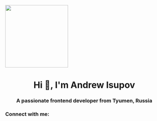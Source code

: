 <img src="https://c.tenor.com/FrgtgaWOjIEAAAAC/mexinyan-taco.gif" height="200" align="center"/></h1>
<h1 align="center">Hi 👋, I'm Andrew Isupov</h1><div>
<h3 align="center">A passionate frontend developer from Tyumen, Russia</h3>

<h3 align="left">Connect with me:</h3>
<p align="left">
</p>
